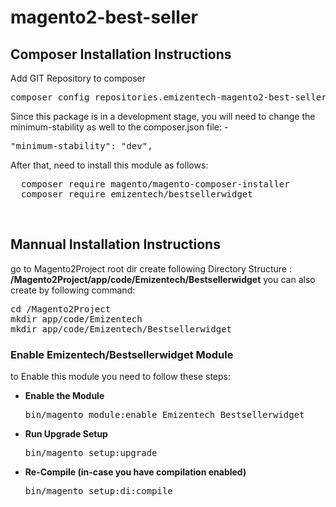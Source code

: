 
# magento2-best-seller

<h2>Composer Installation Instructions</h2>
Add GIT Repository to composer
<pre>
composer config repositories.emizentech-magento2-best-seller vcs https://github.com/emizentech/magento2-best-seller/
</pre>

Since this package is in a development stage, you will need to change the minimum-stability as well to the composer.json file: -
<pre>
"minimum-stability": "dev",
</pre>

After that, need to install this module as follows:
<pre>
  composer require magento/magento-composer-installer
  composer require emizentech/bestsellerwidget
</pre>


<br/>
<h2> Mannual Installation Instructions</h2>
go to Magento2Project root dir 
create following Directory Structure :<br/>
<strong>/Magento2Project/app/code/Emizentech/Bestsellerwidget</strong>
you can also create by following command:
<pre>
cd /Magento2Project
mkdir app/code/Emizentech
mkdir app/code/Emizentech/Bestsellerwidget
</pre>



<h3> Enable Emizentech/Bestsellerwidget Module</h3>
to Enable this module you need to follow these steps:

<ul>
<li>
<strong>Enable the Module</strong>
<pre>bin/magento module:enable Emizentech_Bestsellerwidget</pre></li>
<li>
<strong>Run Upgrade Setup</strong>
<pre>bin/magento setup:upgrade</pre></li>
<li>
<strong>Re-Compile (in-case you have compilation enabled)</strong>
	<pre>bin/magento setup:di:compile</pre>
</li>
</ul>


